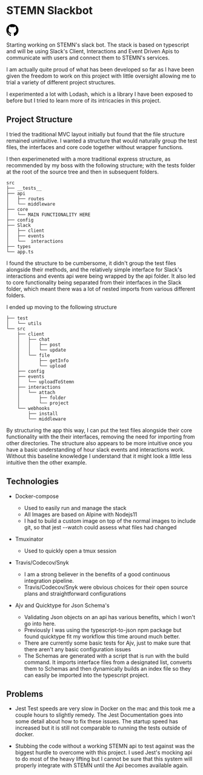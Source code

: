 # STEMN Slackbot

[<svg height="32" class="octicon octicon-mark-github" viewBox="0 0 16 16" version="1.1" width="32" aria-hidden="true"><path fill-rule="evenodd" d="M8 0C3.58 0 0 3.58 0 8c0 3.54 2.29 6.53 5.47 7.59.4.07.55-.17.55-.38 0-.19-.01-.82-.01-1.49-2.01.37-2.53-.49-2.69-.94-.09-.23-.48-.94-.82-1.13-.28-.15-.68-.52-.01-.53.63-.01 1.08.58 1.23.82.72 1.21 1.87.87 2.33.66.07-.52.28-.87.51-1.07-1.78-.2-3.64-.89-3.64-3.95 0-.87.31-1.59.82-2.15-.08-.2-.36-1.02.08-2.12 0 0 .67-.21 2.2.82.64-.18 1.32-.27 2-.27.68 0 1.36.09 2 .27 1.53-1.04 2.2-.82 2.2-.82.44 1.1.16 1.92.08 2.12.51.56.82 1.27.82 2.15 0 3.07-1.87 3.75-3.65 3.95.29.25.54.73.54 1.48 0 1.07-.01 1.93-.01 2.2 0 .21.15.46.55.38A8.013 8.013 0 0 0 16 8c0-4.42-3.58-8-8-8z"></path></svg>
](https://github.com/stemn/stemn-slackbot)

Starting working on STEMN's slack bot. The stack is based on typescript and will be using Slack's Client, Interactions and Event Driven Apis to communicate with users and connect them to STEMN's services.

I am actually quite proud of what has been developed so far as I have been given the freedom to work on this project with little oversight allowing me to trial a variety of different project structures.

I experimented a lot with Lodash, which is a library I have been exposed to before but I tried to learn more of its intricacies in this project.

## Project Structure
I tried the traditional MVC layout initially but found that the file structure remained unintuitive. I wanted a structure that would naturally group the test files, the interfaces and core code together without wrapper functions.

I then experimeneted with a more traditional express structure, as recommended by my boss with the following structure; with the tests folder at the root of the source tree and then in subsequent folders.

```
src
├── __tests__
├── api
│   ├── routes
│   └── middleware
├── core
│   └── MAIN FUNCTIONALITY HERE
├── config
├── Slack
│   ├── client
│   ├── events
│   └──  interactions
├── types
└── app.ts
```

I found the structure to be cumbersome, it didn't group the test files alongside their methods, and the relatively simple interface for Slack's interactions and events api were being wrapped by the api folder. It also led to core functionality being separated from their interfaces in the Slack folder, which meant there was a lot of nested imports from various different folders.

I ended up moving to the following structure

```
├── test
│   └── utils
└── src
    ├── client
    │   ├── chat
    │   │   ├── post
    │   │   └── update
    │   └── file
    │       ├── getInfo
    │       └── upload
    ├── config
    ├── events
    │   └── uploadToStemn
    ├── interactions
    │   └── attach
    │       ├── folder
    │       └── project
    └── webhooks
        ├── install
        └── middleware
```

By structuring the app this way, I can put the test files alongside their core functionality with the their interfaces, removing the need for importing from other directories. The structure also appears to be more intuitive once you have a basic understanding of hour slack events and interactions work. Without this baseline knowledge I understand that it might look a little less intuitive then the other example.

## Technologies

- Docker-compose
  - Used to easily run and manage the stack
  - All Images are based on Alpine with Nodejs11
  - I had to build a custom image on top of the normal images to include git, so that jest --watch could assess what files had changed

- Tmuxinator
  - Used to quickly open a tmux session

- Travis/Codecov/Snyk
  - I am a strong believer in the benefits of a good continuous integration pipeline.
  - Travis/Codecov/Snyk were obvious choices for their open source plans and straightforward configurations

- Ajv and Quicktype for Json Schema's
  - Validating Json objects on an api has various benefits, which I won't go into here.
  - Previously I was using the typescript-to-json npm package but found quicktype fit my workflow this time around much better.
  - There are currently some basic tests for Ajv, just to make sure that there aren't any basic configuration issues
  - The Schemas are generated with a script that is run with the build command. It imports interface files from a designated list, converts them to Schemas and then dynamically builds an index file so they can easily be imported into the typescript project.

## Problems
- Jest Test speeds are very slow in Docker on the mac and this took me a couple hours to slightly remedy. The Jest Documentation goes into some detail about how to fix these issues. The startup speed has increased but it is still not comparable to running the tests outside of docker.

- Stubbing the code without a working STEMN api to test against was the biggest hurdle to overcome with this project. I used Jest's mocking api to do most of the heavy lifting but I cannot be sure that this system will properly integrate with STEMN until the Api becomes available again.
